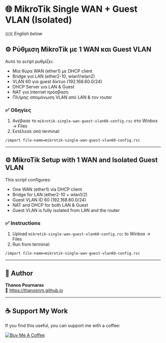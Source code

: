 # 🌐 MikroTik Single WAN + Guest VLAN (Isolated)

🇬🇷 *English below*

## ⚙️ Ρύθμιση MikroTik με 1 WAN και Guest VLAN

Αυτό το script ρυθμίζει:
- Μία θύρα WAN (ether1) με DHCP client
- Bridge για LAN (ether2-10, wlan1/wlan2)
- VLAN 60 για guest δίκτυο (192.168.60.0/24)
- DHCP Server για LAN & Guest
- NAT για internet πρόσβαση
- Πλήρης απομόνωση VLAN από LAN & τον router

### ✅ Οδηγίες
1. Ανέβασε το `mikrotik-single-wan-guest-vlan60-config.rsc` στο Winbox → Files
2. Εκτέλεσε από terminal:
```shell
/import file-name=mikrotik-single-wan-guest-vlan60-config.rsc
```

---

## ⚙️ MikroTik Setup with 1 WAN and Isolated Guest VLAN

This script configures:
- One WAN (ether1) via DHCP client
- Bridge for LAN (ether2-10 + wlan1/2)
- Guest VLAN ID 60 (192.168.60.0/24)
- NAT and DHCP for both LAN & Guest
- Guest VLAN is fully isolated from LAN and the router

### ✅ Instructions
1. Upload `mikrotik-single-wan-guest-vlan60-config.rsc` to Winbox → Files
2. Run from terminal:
```shell
/import file-name=mikrotik-single-wan-guest-vlan60-config.rsc
```

---

## 👤 Author

**Thanos Pournaras**  
🔗 https://thanosnm.github.io

---

## ☕ Support My Work

If you find this useful, you can support me with a coffee:

[![Buy Me A Coffee](https://img.buymeacoffee.com/button-api/?text=Buy%20me%20a%20coffee&emoji=☕&slug=pournarasaa&button_colour=FFDD00&font_colour=000000&font_family=Arial&outline_colour=000000&coffee_colour=ffffff)](https://buymeacoffee.com/pournarasaa)
